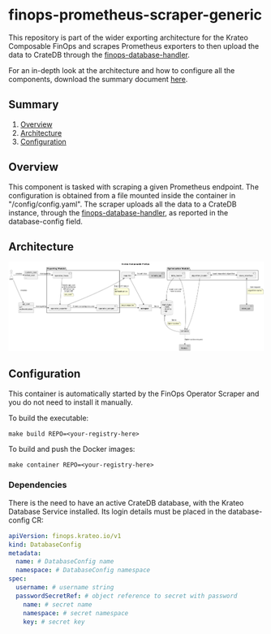 # finops-prometheus-scraper-generic
This repository is part of the wider exporting architecture for the Krateo Composable FinOps and scrapes Prometheus exporters to then upload the data to CrateDB through the [finops-database-handler](https://github.com/krateoplatformops/finops-database-handler).

For an in-depth look at the architecture and how to configure all the components, download the summary document [here](https://github.com/krateoplatformops/finops-operator-exporter/resources/Krateo_Composable_FinOps___Full.pdf).

## Summary
1. [Overview](#overview)
2. [Architecture](#architecture)
3. [Configuration](#configuration)

## Overview
This component is tasked with scraping a given Prometheus endpoint. The configuration is obtained from a file mounted inside the container in "/config/config.yaml". The scraper uploads all the data to a CrateDB instance, through the [finops-database-handler](https://github.com/krateoplatformops/finops-database-handler), as reported in the database-config field.

## Architecture
![Krateo Composable FinOps Prometheus Scraper Generic](/img/kcf/KCF-scraper.png)

## Configuration
This container is automatically started by the FinOps Operator Scraper and you do not need to install it manually.

To build the executable: 
```
make build REPO=<your-registry-here>
```

To build and push the Docker images:
```
make container REPO=<your-registry-here>
```

### Dependencies
There is the need to have an active CrateDB database, with the Krateo Database Service installed. Its login details must be placed in the database-config CR:
```yaml
apiVersion: finops.krateo.io/v1
kind: DatabaseConfig
metadata:
  name: # DatabaseConfig name
  namespace: # DatabaseConfig namespace
spec:
  username: # username string
  passwordSecretRef: # object reference to secret with password
    name: # secret name
    namespace: # secret namespace
    key: # secret key
```